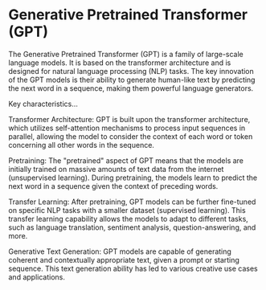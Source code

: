 # Generative Pretrained Transformer (GPT)

The Generative Pretrained Transformer (GPT) is a family of large-scale language models. It is based on the transformer architecture and is designed for natural language processing (NLP) tasks. The key innovation of the GPT models is their ability to generate human-like text by predicting the next word in a sequence, making them powerful language generators.

Key characteristics…

Transformer Architecture: GPT is built upon the transformer architecture, which utilizes self-attention mechanisms to process input sequences in parallel, allowing the model to consider the context of each word or token concerning all other words in the sequence.

Pretraining: The "pretrained" aspect of GPT means that the models are initially trained on massive amounts of text data from the internet (unsupervised learning). During pretraining, the models learn to predict the next word in a sequence given the context of preceding words.

Transfer Learning: After pretraining, GPT models can be further fine-tuned on specific NLP tasks with a smaller dataset (supervised learning). This transfer learning capability allows the models to adapt to different tasks, such as language translation, sentiment analysis, question-answering, and more.

Generative Text Generation: GPT models are capable of generating coherent and contextually appropriate text, given a prompt or starting sequence. This text generation ability has led to various creative use cases and applications.
